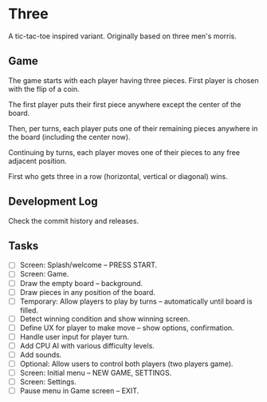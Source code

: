 # Three

A tic-tac-toe inspired variant. Originally based on three men's morris.

## Game

The game starts with each player having three pieces. First player is chosen with the flip of a coin.

The first player puts their first piece anywhere except the center of the board.

Then, per turns, each player puts one of their remaining pieces anywhere in the board (including the center now).

Continuing by turns, each player moves one of their pieces to any free adjacent position.

First who gets three in a row (horizontal, vertical or diagonal) wins.

## Development Log

Check the commit history and releases.

## Tasks
- [ ] Screen: Splash/welcome – PRESS START.
- [ ] Screen: Game.
- [ ] Draw the empty board – background.
- [ ] Draw pieces in any position of the board.
- [ ] Temporary: Allow players to play by turns – automatically until board is filled.
- [ ] Detect winning condition and show winning screen.
- [ ] Define UX for player to make move – show options, confirmation.
- [ ] Handle user input for player turn.
- [ ] Add CPU AI with various difficulty levels.
- [ ] Add sounds.
- [ ] Optional: Allow users to control both players (two players game).
- [ ] Screen: Initial menu – NEW GAME, SETTINGS.
- [ ] Screen: Settings.
- [ ] Pause menu in Game screen – EXIT.
